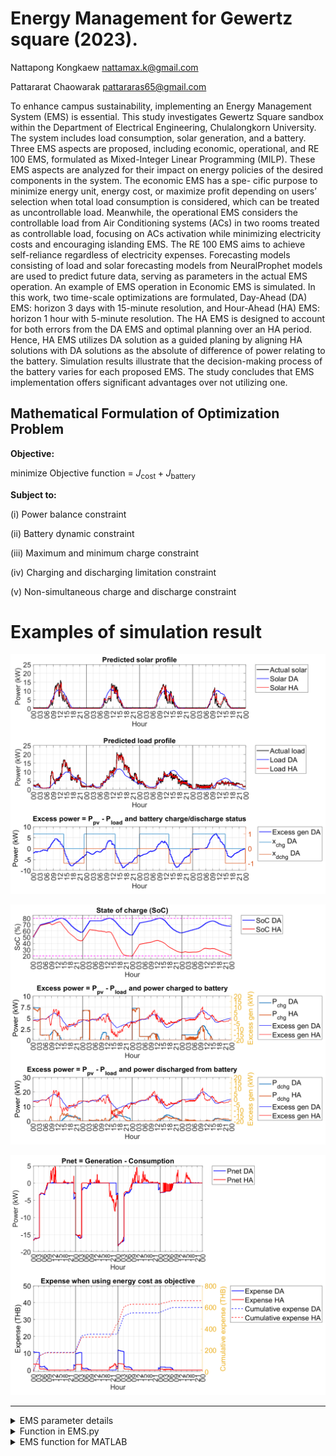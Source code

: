 # Energy Management for Gewertz square (2023).
Nattapong Kongkaew nattamax.k@gmail.com

Pattararat Chaowarak pattararas65@gmail.com

To enhance campus sustainability, implementing an Energy Management System (EMS) is essential. This study investigates Gewertz Square sandbox within the Department of Electrical Engineering, Chulalongkorn University. The system includes load consumption, solar generation, and a battery. Three EMS aspects are proposed, including economic, operational, and RE 100 EMS, formulated as Mixed-Integer Linear Programming (MILP). These EMS aspects are analyzed for their impact on energy policies of the desired components in the system. The economic EMS has a spe- cific purpose to minimize energy unit, energy cost, or maximize profit depending on users’ selection when total load consumption is considered, which can be treated as uncontrollable load. Meanwhile, the operational EMS considers the controllable load from Air Conditioning systems (ACs) in two rooms treated as controllable load, focusing on ACs activation while minimizing electricity costs and encouraging islanding EMS. The RE 100 EMS aims to achieve self-reliance regardless of electricity expenses. Forecasting models consisting of load and solar forecasting models from NeuralProphet models are used to predict future data, serving as parameters in the actual EMS operation. An example of EMS operation in Economic EMS is simulated. In this work, two time-scale optimizations are formulated, Day-Ahead (DA) EMS: horizon 3 days with 15-minute resolution, and Hour-Ahead (HA) EMS: horizon 1 hour with 5-minute resolution. The HA EMS is designed to account for both errors from the DA EMS and optimal planning over an HA period. Hence, HA EMS utilizes DA solution as a guided planing by aligning HA solutions with DA solutions as the absolute of difference of power relating to the battery. Simulation results illustrate that the decision-making process of the battery varies for each proposed EMS. The study concludes that EMS implementation offers significant advantages over not utilizing one.


## Mathematical Formulation of Optimization Problem

**Objective:**

minimize Objective function = $J_{\text{cost}} + J_{\text{battery}}$


**Subject to:**

(i) Power balance constraint

(ii) Battery dynamic constraint

(iii) Maximum and minimum charge constraint

(iv) Charging and discharging limitation constraint

(v) Non-simultaneous charge and discharge constraint


# Examples of simulation result
![Forecasted load and solar profile with battery status during November 1st-4th, 2023](result/figures/rolling/20231101_20231104_DA3plot.png)

![State of Charge with charging and discharging power in DA and HA schemes during November 1st-4th, 2023](result/figures/rolling/20231101_20231104_DAHA.png)

![Pnet(t) and expenses of the DA and HA plans during November 1st-4th, 2023](result/figures/rolling/20231101_20231104_Pnet.png)


---
<details>
<summary>EMS parameter details</summary>


| General parameter  | Unit |
| ------------- | ------------- |
| Resolution  | Minute |
| Horizon  | Minute |
| Buy rate  | THB/kWh |
| Sell rate*  | THB/kWh |
| Start_date* | No unit |
| PV | kW |
| PL | kW |


| Battery parameter  | Unit |
| ------------- | ------------- |
| Actual capacity  | kWh |
| Charge efficiency  | - |
| Discharge efficiency  | - |
| Charge rate | kW |
| Discharge rate | kW |
| min | % |
| initial | % |
| max  | % |


| AC parameter  | Unit |
| ------------- | ------------- |
| ACschedule*  | No unit |
| Puload* | kW |
| encourage_weight | THB |
| Paclab_rate | kW |
| Pacstudent_rate | kW |

Note : Start_date is in YYYY-MM-DD HH:MM:SS which must be converted using pd.to_datetime  <br />
       Buy/Sell rate is obtained from getBuySellrate <br />
       ACschedule rate is obtained from getSchedule <br />
       for Puload, currently, we used min() to extract uload from PL. 
</details>
<details>
<summary>Function in EMS.py</summary>
  
`getBuySellrate(Resolution,Horizon,TOU_CHOICE,start_time=datetime.timedelta(minutes=0))` <br />
 Parameters  <br />
 **Resolution** : integer <br />
 Time gap between each point of solution (Time resolution) <br />
 **Horizon** : integer <br />
 Optimization horizon
 **TOU_CHOICE** : str (choose either 'smart' or 'THcurrent') <br />
 The choice of TOU in which the function generate  <br />
 **start_time** : datetime.timedelta obj. <br />
 The number of minutes past from 00:00. It must be integer multiple of resolution. For example, if the resolution is 15 minute, then 5,10 are not allowed. <br />
 **Return** : DataFrame <br />
 Dataframe consists of 'time','buy', and 'sell' column which are buy and sell rate at the 'time'. <br />
 `getSchedule(start_date,Horizon,Resolution)` <br />
 Parameters  <br />
 **start_date** : datetime.datetime obj. <br />
 First point of datetime column <br />
 **Horizon** : integer <br />
 Optimization horizon <br />
 **Resolution** : integer <br />
 Time gap between each point of solution (Time resolution) <br />
 **Return** : DataFrame <br />
 DataFrame consists of 'datetime' and 'status' columns. The 'status' column is binary variable which 1 mean to use AC <br />
 ```
       # PARAMETER DICT FOR ECONOMIC AND RE EMS
       PARAM = {}
       # add length check with res & horizon
       PARAM['Horizon'] = 4*24*60        # horizon to optimize (min)
       PARAM['Resolution'] = 15    # sampling period(min)
       PARAM['PV_capacity'] = 50   # (kw) PV sizing for this EMS
       TOU = getBuySellrate(Resolution=PARAM['Resolution'],
                                           Horizon=PARAM['Horizon'],
                                           TOU_CHOICE='THcurrent',
                                           start_time=datetime.timedelta(minutes=0))
       PARAM['Buy_rate'] = TOU['buy'].to_numpy()
       PARAM['Sell_rate'] = TOU['sell'].to_numpy()
       PARAM['Start_date'] =  pd.to_datetime('2023-04-18 00:00:00')
       PARAM['battery'] = {}
       PARAM['battery']['charge_effiency'] = [0.95,0.95];              #  bes charge eff
       PARAM['battery']['discharge_effiency'] = [0.95*0.93,0.95*0.93]; #  bes discharge eff note inverter eff 0.93-0.96
       PARAM['battery']['discharge_rate'] = [30,30]; # kW max discharge rate
       PARAM['battery']['charge_rate'] = [30,30]; # kW max charge rate
       PARAM['battery']['actual_capacity'] = [125,125]; # kWh soc_capacity 
       PARAM['battery']['initial'] = [50,50]; # userdefined int 0-100 %
       PARAM['battery']['min'] = [20,20]; #min soc userdefined int 0-100 %
       PARAM['battery']['max'] = [80,80]; #max soc userdefined int 0-100 %
       PARAM['battery']['num_batt'] = len(PARAM['battery']['actual_capacity'])
       PARAM['PV'] = pv_data[ (pv_data['datetime'] >= PARAM['Start_date']) & (pv_data['datetime'] < PARAM['Start_date'] + pd.Timedelta(minutes=PARAM['Horizon'])) ]['Ptot (kW)'].to_numpy().flatten()
       PARAM['PL'] = load_data[ (load_data['datetime'] >= PARAM['Start_date']) & (load_data['datetime'] < PARAM['Start_date'] + pd.Timedelta(minutes=PARAM['Horizon']))]['Ptot (kW)'].to_numpy().flatten() 
 ```
 ```
       # PARAMETER DICT FOR AC EMS
       PARAM = {}
       # add length check with res & horizon
       PARAM['Horizon'] = 4*24*60        # horizon to optimize (min)
       PARAM['Resolution'] = 15    # sampling period(min)
       PARAM['PV_capacity'] = 50   # (kw) PV sizing for this EMS
       TOU = getBuySellrate(Resolution=PARAM['Resolution'],
                                           Horizon=PARAM['Horizon'],
                                           TOU_CHOICE='THcurrent',
                                           start_time=datetime.timedelta(minutes=0))
       PARAM['Buy_rate'] = TOU['buy'].to_numpy()
       PARAM['Sell_rate'] = TOU['sell'].to_numpy()
       PARAM['Start_date'] =  pd.to_datetime('2023-04-18 00:00:00')
       PARAM['battery'] = {}
       PARAM['battery']['charge_effiency'] = [0.95,0.95];              #  bes charge eff
       PARAM['battery']['discharge_effiency'] = [0.95*0.93,0.95*0.93]; #  bes discharge eff note inverter eff 0.93-0.96
       PARAM['battery']['discharge_rate'] = [30,30]; # kW max discharge rate
       PARAM['battery']['charge_rate'] = [30,30]; # kW max charge rate
       PARAM['battery']['actual_capacity'] = [125,125]; # kWh soc_capacity 
       PARAM['battery']['initial'] = [50,50]; # userdefined int 0-100 %
       PARAM['battery']['min'] = [20,20]; #min soc userdefined int 0-100 %
       PARAM['battery']['max'] = [80,80]; #max soc userdefined int 0-100 %
       PARAM['battery']['num_batt'] = len(PARAM['battery']['actual_capacity'])
       PARAM['PV'] = pv_data[ (pv_data['datetime'] >= PARAM['Start_date']) & (pv_data['datetime'] < PARAM['Start_date'] + pd.Timedelta(minutes=PARAM['Horizon'])) ]['Ptot (kW)'].to_numpy().flatten()
       PARAM['PL'] = load_data[ (load_data['datetime'] >= PARAM['Start_date']) & (load_data['datetime'] < PARAM['Start_date'] + pd.Timedelta(minutes=PARAM['Horizon']))]['Ptot (kW)'].to_numpy().flatten() 
       PARAM['AClab'] = {}
       PARAM['ACstudent'] = {}
       PARAM['AClab']['encourage_weight'] = 5 # (THB) weight for encourage lab ac usage
       PARAM['ACstudent']['encourage_weight'] = 2 #  (THB) weight for encourage student ac usage
       PARAM['AClab']['Paclab_rate'] = 3.71*3 # (kw) air conditioner input Power for lab
       PARAM['ACstudent']['Pacstudent_rate'] = 1.49*2 + 1.82*2 # (kw) air conditioner input Power for lab
       PARAM['Puload'] = PARAM['PL'].min() # (kW) power of uncontrollable load
       schedule = getSchedule(PARAM['Start_date'],PARAM['Horizon'],PARAM['Resolution'])
       PARAM['ACschedule']= schedule['status'].to_numpy() # schedule for AC
 ```
 
 `EMS_econ_opt(PARAM,energyfromgrid=0,energycost=0,profit=0,multibatt=1,chargebatt=0,smoothcharge=0)`
 Parameters  <br />
 **PARAM** : dict <br />
 Dictionary consists of parameters as shown above. See more example in demo. <br />
 Note : PV, PL, Buy_rate, Sell_rate must be numpy object and battery parameters must be list of length n (n is the number of batteries). <br />
 **energyfromgrid,energycost,profit** : int,float  <br />
 The weight for Jcost. Only one of these weight can be positive at a time, otherwise, the exception is raised.  <br />
 Note : when using `energyfromgrid`, TOU is not needed. <br />
 **multibatt,chargebatt,smoothcharge** : int,float  <br />
 The weight for Jbatt.   <br />
 **Return** : DataFrame <br />
 The solution is in pandas dataframe format. The dataframe consists of 'datetime','PARAM_PV','PARAM_PL' and all other variables use in optimization problem. <br />
 `EMS_AC_opt(PARAM,energycost=0,multibatt=1,chargebatt=0,smoothcharge=0)`  <br />
 Parameters  <br />
 **PARAM** : dict <br />
 Dictionary consists of parameters as shown above. See more example in demo. <br />
 **energycost** : int,float <br />
 The weight for buying energy from grid objective. If it is 0, then the problem is islanding. <br />
 Note : when islanding, TOU is not needed. <br />
 **multibatt,chargebatt,smoothcharge** : int,float  <br />
 The weight for Jbatt.   <br />
 **Return** : DataFrame <br />
 The solution is in pandas dataframe format. The dataframe consists of 'datetime','PARAM_PV','Puload' and all other variables use in optimization problem. <br />
 `EMS_RE_opt(PARAM,multibatt=1,chargebatt=0,smoothcharge=0)`
 Parameters  <br />
 **PARAM** : dict <br />
 Dictionary consists of parameters as shown above. See more example in demo. <br />
 **multibatt,chargebatt,smoothcharge** : int,float  <br />
 The weight for Jbatt.   <br />
 **Return** : DataFrame <br />
 The solution is in pandas dataframe format. The dataframe consists of 'datetime','PARAM_PV','PARAM_PL' and all other variables use in optimization problem. <br />
 `EMS_energycost_plot(PARAM,sol)`  <br />
 Parameters  <br />
 **PARAM** : dict <br />
 Dictionary consists of parameters as shown above. See more example in demo. <br />
 **sol** : DataFrame <br />
 Solution dataframe obtained from `EMS_econ_opt` when `energycost > 0` <br />
 **Return** : matplotlib figure <br />
 The figure object from matplotlib which plot solution and can be later save using `fig.savefig(path,bbox_inches='tight')` <br />
 `EMS_profit_plot(PARAM,sol)`  <br />
 Parameters  <br />
 **PARAM** : dict <br />
 Dictionary consists of parameters as shown above. See more example in demo. <br />
 **sol** : DataFrame <br />
 Solution dataframe obtained from `EMS_econ_opt` when `profit > 0` <br />
 **Return** : matplotlib figure <br />
 The figure object from matplotlib which plot solution and can be later save using `fig.savefig(path,bbox_inches='tight')` <br />
 `EMS_energyfromgrid_plot(PARAM,sol)`   <br />
 Parameters  <br />
 **PARAM** : dict <br />
 Dictionary consists of parameters as shown above. See more example in demo. <br />
 **sol** : DataFrame <br />
 Solution dataframe obtained from `EMS_econ_opt` when `energyfromgrid > 0` <br />
 **Return** : matplotlib figure <br />
 The figure object from matplotlib which plot solution and can be later save using `fig.savefig(path,bbox_inches='tight')` <br />
 `EMS_AC_plot(PARAM,sol)`  <br />
 Parameters  <br />
 **PARAM** : dict <br />
 Dictionary consists of parameters as shown above. See more example in demo. <br />
 **sol** : DataFrame <br />
 Solution dataframe obtained from `EMS_AC_opt` <br />
 **Return** : matplotlib figure <br />
 The figure object from matplotlib which plot solution and can be later save using `fig.savefig(path,bbox_inches='tight')` <br />
 `EMS_RE_plot(PARAM,sol)`   <br />
  Parameters  <br />
 **PARAM** : dict <br />
 Dictionary consists of parameters as shown above. See more example in demo. <br />
 **sol** : DataFrame <br />
 Solution dataframe obtained from `EMS_RE_opt` <br />
 **Return** : matplotlib figure <br />
 The figure object from matplotlib which plot solution and can be later save using `fig.savefig(path,bbox_inches='tight')` <br />
</details>

<details>
<summary>EMS function for MATLAB</summary>
       
`[Buy_rate,Sell_rate] = getBuySellrate(start_date,resolution,time_horizon,TOU_CHOICE)`
 Parameters  <br />
 **start_date** : datetime object  <br />
 start time of optimization. For example, "2023-05-13 05:00:00"  <br />
 **resolution** : integer <br />
 Time gap between each point of solution (Time resolution) <br />
 **time_horizon** : integer <br />
 Optimization horizon <br />
 **TOU_CHOICE** : str (choose either 'smart' or 'THcurrent') <br />
 The choice of TOU in which the function generate  <br />
 
 **Return** : vector <br />
 Buy_rate, Sell_rate in interested period  [start_date,start_date + time_horizon) <br />
 `function [PL,PV] = get_load_and_pv_data(load_data,pv_data,start_date,time_horizon, desired_PVcapacity)`
 Parameters  <br />
 **load_data** : datetime object  <br />
 Table of historical load consumption <br />
 **pv_data** : integer <br />
 Table of historical solar generation <br />
 **start_date** : datetime object  <br />
 start time of optimization. For example, "2023-05-13 05:00:00"  <br />
 **time_horizon** : integer <br />
 Optimization horizon <br />
 **desired_PVcapacity** : Real number <br />
 The size of PV <br />
 **Return** : vector <br />
 PL, PV in interested period  [start_date,start_date + time_horizon) <br />
 
 **Return** : vector <br />
 Buy_rate, Sell_rate in interested period  [start_date,start_date + time_horizon) <br />
       
       ```%   PARAMETER FOR ECON and RE EMS
              ---- get load&pv data and buy&sell rate ----
              [PARAM.PL,PARAM.PV] = get_load_and_pv_data(load_data,pv_data,start_date, time_horizon, pv_capacity);
              [PARAM.Buy_rate,PARAM.Sell_rate] = getBuySellrate(start_date,resolution,time_horizon,TOU_CHOICE);
              
              % ---- save parameters ----
              PARAM.start_date  = start_date;
              PARAM.Resolution  = resolution;
              PARAM.Horizon     = time_horizon; 
              PARAM.PV_capacity = pv_capacity;
              PARAM.TOU_CHOICE  = TOU_CHOICE;
              PARAM.weight_energyfromgrid = 0;
              PARAM.weight_energycost = 1;
              PARAM.weight_profit = 0;
              PARAM.weight_multibatt = 1;
              PARAM.weight_chargebatt = 1;
              PARAM.weight_smoothcharge  = 2;   
              % Battery parameters
              PARAM.battery.charge_effiency = [0.95 0.95]; %bes charge eff
              PARAM.battery.discharge_effiency = [0.95*0.93 0.95*0.93]; %  bes discharge eff note inverter eff 0.93-0.96
              PARAM.battery.discharge_rate = [30 30]; % kW max discharge rate
              PARAM.battery.charge_rate = [30 30]; % kW max charge rate
              PARAM.battery.actual_capacity = [125 125]; % kWh soc_capacity 
              PARAM.battery.initial = [50 50]; % userdefined int 0-100 %
              PARAM.battery.min = [20 20]; %min soc userdefined int 0-100 %
              PARAM.battery.max = [80 80]; %max soc userdefined int 0-100 %
              %end of batt
              
              PARAM.battery.num_batt = length(PARAM.battery.actual_capacity);
       ```
       ```    PARAMETER FOR AC EMS
              % ---- get load&pv data and buy&sell rate ----
              [PARAM.PL,PARAM.PV] = get_load_and_pv_data(load_data,pv_data,start_date, time_horizon, pv_capacity);
              [PARAM.Buy_rate,PARAM.Sell_rate] = getBuySellrate(start_date,resolution,time_horizon,TOU_CHOICE);
              
              % ---- save parameters ----
              PARAM.start_date  = start_date;
              PARAM.Resolution  = resolution;
              PARAM.Horizon     = time_horizon; 
              PARAM.PV_capacity = pv_capacity;
              PARAM.TOU_CHOICE  = TOU_CHOICE;
              % ----- weight for each objective if weight_energycost = 0 then it is islanding;
              PARAM.weight_energycost = 0;
              PARAM.weight_multibatt = 1;
              PARAM.weight_chargebatt = 1;
              PARAM.weight_smoothcharge  = 0.3; 
              %parameter part
              % battery(s)
              PARAM.battery.charge_effiency = [0.95 0.95]; %bes charge eff
              PARAM.battery.discharge_effiency = [0.95*0.93 0.95*0.93]; %  bes discharge eff note inverter eff 0.93-0.96
              PARAM.battery.discharge_rate = [30 30]; % kW max discharge rate
              PARAM.battery.charge_rate = [30 30]; % kW max charge rate
              PARAM.battery.actual_capacity = [125 125]; % kWh soc_capacity 
              PARAM.battery.initial = [50 50]; % userdefined int 0-100 %
              PARAM.battery.min = [20 20]; %min soc userdefined int 0-100 %
              PARAM.battery.max = [80 80]; %max soc userdefined int 0-100 %
              PARAM.battery.num_batt = length(PARAM.battery.actual_capacity);
              % AC parameters
              PARAM.AClab.encourage_weight = 5; %(THB) weight for encourage lab ac usage
              PARAM.ACstudent.encourage_weight = 2; %(THB) weight for encourage student ac usage
              PARAM.AClab.Paclab_rate = 3.71*3; % (kw) air conditioner input Power for lab
              PARAM.ACstudent.Pacstudent_rate = 1.49*2 + 1.82*2; % (kw) air conditioner input Power for lab
              PARAM.Puload = min(PARAM.PL) ;% (kW) power of uncontrollable load
              
              
              % end of parameter part
       ```

`function sol = ems_econ_opt(PARAM)`    <br />
Parameters  <br />
**PARAM** : MATLAB struct <br />
MATLAB structure object consists of parameters as shown above. See more example in ems_econ_main.m. <br />
**Return** : MATLAB struct <br />
MATLAB structure object consists of input PARAM struct and solution return form intlinprog function <br />
`function sol = EMS_AC_opt(PARAM)`     <br />
Parameters  <br />
**PARAM** :  MATLAB struct <br />
MATLAB structure object consists of parameters as shown above. See more example in ems_AC_main.m. <br />
**Return** : MATLAB struct <br />
MATLAB structure object consists of input PARAM struct and solution return form intlinprog function <br />
`function sol = EMS_RE_opt(PARAM)`     <br />
Parameters  <br />
**PARAM** :  MATLAB struct <br />
MATLAB structure object consists of parameters as shown above. See more example in ems_RE_main.m. <br />
**Return** : MATLAB struct <br />
MATLAB structure object consists of input PARAM struct and solution return form intlinprog function <br />
**NOTE** : For MATLAB, All parameters are included in solution structure object. <br />
`function [f,t] = EMS_energycost_plot(sol)`
Parameters  <br />
**sol** :  MATLAB struct <br />
Solution struct obtained from ems_econ_opt when using **energycost** as cost function. <br />
`function [f,t] = EMS_energyfromgrid_plot(sol)`
Parameters  <br />
**sol** :  MATLAB struct <br />
Solution struct obtained from ems_econ_opt when using **energyfromgrid** as cost function. <br />
`function [f,t] = EMS_profit_plot(sol)`
Parameters  <br />
**sol** :  MATLAB struct <br />
Solution struct obtained from ems_econ_opt when using **profit** as cost function. <br />
`function [f,t] = EMS_AC_plot(sol)`
Parameters  <br />
**sol** :  MATLAB struct <br />
Solution struct obtained from ems_AC_opt. <br />
`function [f,t] = EMS_RE_plot(sol)`
Parameters  <br />
**sol** :  MATLAB struct <br />
Solution struct obtained from ems_RE_opt. <br />

**Return from plot function** <br />
**f**   : MATLAB figure <br />
Figure contained plotted solution.  <br />
**t**   : MATLAB tiledlayout <br />
Tiledlayout object used for plotted in figure <br />



       
</details>




